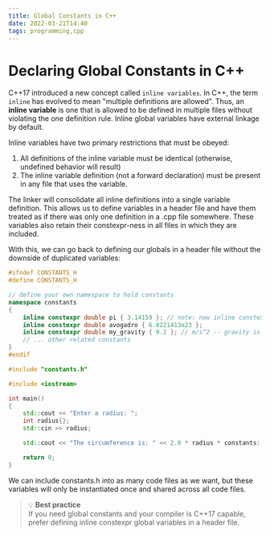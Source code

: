 ```yaml
---
title: Global Constants in C++
date: 2022-03-21T14:40
tags: programming,cpp
---
```


# Declaring Global Constants in C++

C++17 introduced a new concept called `inline variables`. In C++, the term `inline` has evolved to mean "multiple definitions are allowed". Thus, an **inline variable** is one that is allowed to be defined in multiple files without violating the one definition rule. Inline global variables have external linkage by default.

Inline variables have two primary restrictions that must be obeyed:

1. All definitions of the inline variable must be identical (otherwise, undefined behavior will result)
2. The inline variable definition (not a forward declaration) must be present in any file that uses the variable.

The linker will consolidate all inline definitions into a single variable definition. This allows us to define variables in a header file and have them treated as if there was only one definition in a .cpp file somewhere. These variables also retain their constexpr-ness in all files in which they are included.

With this, we can go back to defining our globals in a header file without the downside of duplicated variables:

```cpp
#ifndef CONSTANTS_H
#define CONSTANTS_H

// define your own namespace to hold constants
namespace constants
{
    inline constexpr double pi { 3.14159 }; // note: now inline constexpr
    inline constexpr double avogadro { 6.0221413e23 };
    inline constexpr double my_gravity { 9.2 }; // m/s^2 -- gravity is light on this planet
    // ... other related constants
}
#endif
```

```cpp
#include "constants.h"

#include <iostream>

int main()
{
    std::cout << "Enter a radius: ";
    int radius{};
    std::cin >> radius;

    std::cout << "The circumference is: " << 2.0 * radius * constants::pi << '\n';

    return 0;
}
```

We can include constants.h into as many code files as we want, but these variables will only be instantiated once and shared across all code files.

> 💡 **Best practice**  
> If you need global constants and your compiler is C++17 capable, prefer defining inline constexpr global variables in a header file.
